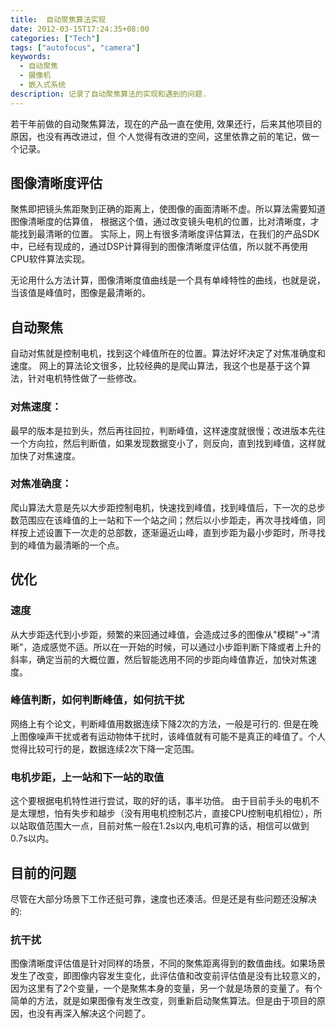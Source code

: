 ```yaml
---
title:  自动聚焦算法实现
date: 2012-03-15T17:24:35+08:00
categories: ["Tech"]
tags: ["autofocus", "camera"]
keywords:
  - 自动聚焦
  - 摄像机
  - 嵌入式系统
description: 记录了自动聚焦算法的实现和遇到的问题.
---
```


若干年前做的自动聚焦算法，现在的产品一直在使用, 效果还行，后来其他项目的原因，也没有再改进过，但
个人觉得有改进的空间，这里依靠之前的笔记，做一个记录。

## 图像清晰度评估
聚焦即把镜头焦距聚到正确的距离上，使图像的画面清晰不虚。所以算法需要知道图像清晰度的估算值，
根据这个值，通过改变镜头电机的位置，比对清晰度，才能找到最清晰的位置。
实际上，网上有很多清晰度评估算法，在我们的产品SDK中，已经有现成的，通过DSP计算得到的图像清晰度评估值，所以就不再使用CPU软件算法实现。

无论用什么方法计算，图像清晰度值曲线是一个具有单峰特性的曲线，也就是说，当该值是峰值时，图像是最清晰的。

## 自动聚焦
自动对焦就是控制电机，找到这个峰值所在的位置。算法好坏决定了对焦准确度和速度。
网上的算法论文很多，比较经典的是爬山算法，我这个也是基于这个算法，针对电机特性做了一些修改。

### 对焦速度：
最早的版本是拉到头，然后再往回拉，判断峰值，这样速度就很慢；改进版本先往一个方向拉，然后判断值，如果发现数据变小了，则反向，直到找到峰值，这样就加快了对焦速度。

### 对焦准确度：
爬山算法大意是先以大步距控制电机，快速找到峰值，找到峰值后，下一次的总步数范围应在该峰值的上一站和下一个站之间；然后以小步距走，再次寻找峰值，同样按上述设置下一次走的总部数，逐渐逼近山峰，直到步距为最小步距时，所寻找到的峰值为最清晰的一个点。

## 优化
### 速度
从大步距迭代到小步距，频繁的来回通过峰值，会造成过多的图像从"模糊"->"清晰"，造成感觉不适。所以在一开始的时候，可以通过小步距判断下降或者上升的斜率，确定当前的大概位置，然后智能选用不同的步距向峰值靠近，加快对焦速度。

### 峰值判断，如何判断峰值，如何抗干扰
网络上有个论文，判断峰值用数据连续下降2次的方法，一般是可行的. 但是在晚上图像噪声干扰或者有运动物体干扰时，该峰值就有可能不是真正的峰值了。个人觉得比较可行的是，数据连续2次下降一定范围。

### 电机步距，上一站和下一站的取值
这个要根据电机特性进行尝试，取的好的话，事半功倍。
由于目前手头的电机不是太理想，怕有失步和越步（没有用电机控制芯片，直接CPU控制电机相位），所以站取值范围大一点，目前对焦一般在1.2s以内,电机可靠的话，相信可以做到0.7s以内。

## 目前的问题
尽管在大部分场景下工作还挺可靠，速度也还凑活。但是还是有些问题还没解决的:

### 抗干扰
图像清晰度评估值是针对同样的场景，不同的聚焦距离得到的数值曲线。如果场景发生了改变，即图像内容发生变化，此评估值和改变前评估值是没有比较意义的，因为这里有了2个变量，一个是聚焦本身的变量，另一个就是场景的变量了。有个简单的方法，就是如果图像有发生改变，则重新启动聚焦算法。但是由于项目的原因，也没有再深入解决这个问题了。

